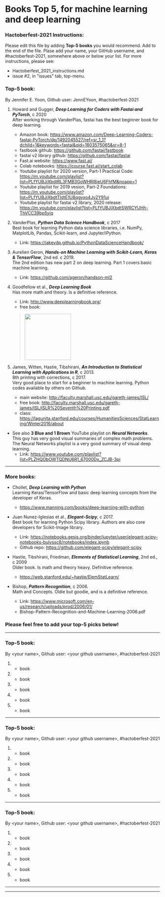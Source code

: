#  Books Top 5, for machine learning and deep learning  


### Hactoberfest-2021 Instructions:  

Please edit this file by adding **Top-5 books** you would recommend.  Add to the end of the file.  Plase add your name, your GitHub username, and #hactoberfest-2021, somewhere above or below your list. For more instructions, please see:  
 * Hactoberfest_2021_instructions.md  
 * issue #2, in "issues" tab, top-menu.  


### Top-5 book:   
By Jennifer E. Yoon, Github user: JennEYoon, \#hactoberfest-2021    
  
 1. Howard and Gugger, ***Deep Learning for Coders with Fastai and PyTorch***, c 2020  
   After working through VanderPlas, fastai has the best beginner book for deep learning.
     - Amazon book:  https://www.amazon.com/Deep-Learning-Coders-fastai-PyTorch/dp/1492045527/ref=sr_1_1?dchild=1&keywords=fastai&qid=1603575065&sr=8-1   
     - fastbook github: https://github.com/fastai/fastbook  
     - fastai v2 library github: https://github.com/fastai/fastai 
     - Fast.ai website:  https://www.fast.ai/  
     - Colab notebooks:  https://course.fast.ai/start_colab    
     - Youtube playlist for 2020 version, Part-1 Practical Code:  
       https://m.youtube.com/playlist?list=PLfYUBJiXbdtRL3FMB3GoWHRI8ieU6FhfM&noapp=1  
     - Youtube playlist for 2019 vesion, Part-2 Foundations:  
       https://m.youtube.com/playlist?list=PLfYUBJiXbdtTIdtE1U8qgyxo4Jy2Y91uj   
     - Youtube playlist for fastai v2 library, 2020 release:  
       https://m.youtube.com/playlist?list=PLfYUBJiXbdtSWRCYUHh-ThVCC39bp5yiq  
       
 2. VanderPlas, ***Python Data Science Handbook***, c 2017     
   Best book for learning Python data science libraries, i.e. NumPy, MatplotLib, Pandas, Scikit-learn, and Jupyter/iPython.  
    - Link: https://jakevdp.github.io/PythonDataScienceHandbook/        
    
 3. Aurelien Geron, ***Hands-on Machine Learning with Scikit-Learn, Keras & TensorFlow***, 2nd ed. c 2019.  
   The 2nd edition has new part 2 on deep learning. Part 1 covers basic machine learning.      
     - Link: https://github.com/ageron/handson-ml2  
       
 4. Goodfellow et al., ***Deep Learning Book***   
   Has more math and theory. Is a definitive reference.     
     - Link: http://www.deeplearningbook.org/  
     - free book:  <a href="./books/Goodfellow-Deep-Learning.pdf" alt="Goodfellow">
     > <img src="./books/goodfellow.jpg" width="150"></a>

 5. James, Witten, Hastie, Tibshirani, ***An Introduction to Statistical Learning with Applications in R***, c 2013.   
   8th printing with corrections, c 2017.  
   Very good place to start for a beginner to machine learning. Python codes available by others on Github.   
     - main website:  http://faculty.marshall.usc.edu/gareth-james/ISL/  
     - free book:  http://faculty.marshall.usc.edu/gareth-james/ISL/ISLR%20Seventh%20Printing.pdf   
     - class:  https://lagunita.stanford.edu/courses/HumanitiesSciences/StatLearning/Winter2016/about   
  
 * See also **3 Blue and 1 Brown** YouTube playlist on ***Neural Networks***.   
   This guy has very good visual summaries of complex math problems.  
   The Neural Networks playlist is a very good summary of visual deep learning.  
     - Link: https://www.youtube.com/playlist?list=PLZHQObOWTQDNU6R1_67000Dx_ZCJB-3pi   

 ---  
 
### More books:  

 * Chollet, ***Deep Learning with Python***  
   Learning Keras/TensorFlow and basic deep learning concepts from the developer of Keras.  
     - https://www.manning.com/books/deep-learning-with-python  
     
 * Juan Nunez-Iglesias et al., ***Elegant-Scipy***, c 2017.  
   Best book for learning Python Scipy library. Authors are also core developers for Scikit-Image library.   
     - Link: https://notebooks.gesis.org/binder/jupyter/user/elegant-scipy-notebooks-bulvssc8/notebooks/index.ipynb  
     - Github repo: https://github.com/elegant-scipy/elegant-scipy  

 * Hastie, Tibshirani, Friedman, ***Elements of Statistical Learning***, 2nd ed., c 2009   
   Older book. Is math amd theory heavy. Definitive reference.   
     - https://web.stanford.edu/~hastie/ElemStatLearn/  

 * Bishop, ***Pattern Recognition***, c 2006.   
   Math and Concepts.  Oldie but goodie, and is a definitive reference.  
     - Link: https://www.microsoft.com/en-us/research/uploads/prod/2006/01/   
     - Bishop-Pattern-Recognition-and-Machine-Learning-2006.pdf  

### Please feel free to add your top-5 picks below!  

-----   

### Top-5 book:   
By \<your name\>, Github user: \<your github username\>, \#hactoberfest-2021  
  
  1. - book  

  2. - book    
  
  3. - book    
  
  4. - book  
  
  5. - book  

-----  

### Top-5 book:   
By \<your name\>, Github user: \<your github username\>, \#hactoberfest-2021  
  
  1. - book  

  2. - book    
  
  3. - book    
  
  4. - book  
  
  5. - book  

-----  

### Top-5 book:   
By \<your name\>, Github user: \<your github username\>, \#hactoberfest-2021  
  
  1. - book  

  2. - book    
  
  3. - book    
  
  4. - book  
  
  5. - book  

-----  







---  
<eof>  


